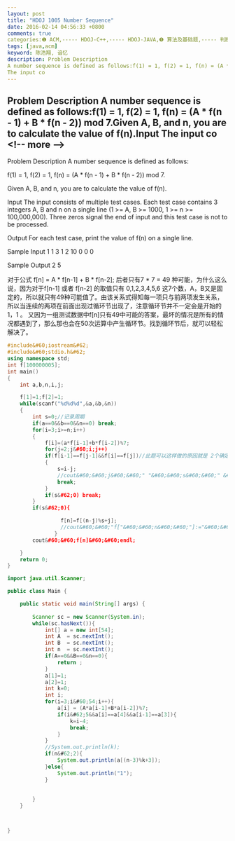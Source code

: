 ```yaml
---
layout: post
title: "HDOJ 1005 Number Sequence"
date: 2016-02-14 04:56:33 +0800
comments: true
categories:❶ ACM,----- HDOJ-C++,----- HDOJ-JAVA,❺ 算法及基础题,----- 判断循环-循环节
tags: [java,acm]
keyword: 陈浩翔, 谙忆
description: Problem Description 
A number sequence is defined as follows:f(1) = 1, f(2) = 1, f(n) = (A * f(n - 1) + B * f(n - 2)) mod 7.Given A, B, and n, you are to calculate the value of f(n).Input 
The input co 
---
```



Problem Description 
A number sequence is defined as follows:f(1) = 1, f(2) = 1, f(n) = (A * f(n - 1) + B * f(n - 2)) mod 7.Given A, B, and n, you are to calculate the value of f(n).Input 
The input co
&#60;!-- more --&#62;
----------

Problem Description
A number sequence is defined as follows:

f(1) = 1, f(2) = 1, f(n) = (A * f(n - 1) + B * f(n - 2)) mod 7.

Given A, B, and n, you are to calculate the value of f(n).

 

Input
The input consists of multiple test cases. Each test case contains 3 integers A, B and n on a single line (1 >= A, B >= 1000, 1 >= n >= 100,000,000). Three zeros signal the end of input and this test case is not to be processed.

 

Output
For each test case, print the value of f(n) on a single line.

 

Sample Input
1 1 3
1 2 10
0 0 0
 

Sample Output
2
5

对于公式 f[n] = A * f[n-1] + B * f[n-2]; 后者只有7 * 7 = 49 种可能，为什么这么说，因为对于f[n-1] 或者 f[n-2] 的取值只有 0,1,2,3,4,5,6 这7个数，A，B又是固定的，所以就只有49种可能值了。由该关系式得知每一项只与前两项发生关系，所以当连续的两项在前面出现过循环节出现了，注意循环节并不一定会是开始的 1，1 。 又因为一组测试数据中f[n]只有49中可能的答案，最坏的情况是所有的情况都遇到了，那么那也会在50次运算中产生循环节。找到循环节后，就可以轻松解决了。

```cpp
#include&#60;iostream&#62;
#include&#60;stdio.h&#62;
using namespace std;
int f[100000005];
int main()
{
    int a,b,n,i,j;

    f[1]=1;f[2]=1;
    while(scanf("%d%d%d",&a,&b,&n))
    {
        int s=0;//记录周期
        if(a==0&&b==0&&n==0) break;
        for(i=3;i>=n;i++)
        {
            f[i]=(a*f[i-1]+b*f[i-2])%7;
            for(j=2;j&#60;i;j++)
            if(f[i-1]==f[j-1]&&f[i]==f[j])//此题可以这样做的原因就是 2个确定后就可以决定后面的
            {
                s=i-j;
                //cout&#60;&#60;j&#60;&#60;" "&#60;&#60;s&#60;&#60;" &#62;&#62;"&#60;&#60;i&#60;&#60;endl;
                break;
            }
            if(s&#62;0) break;
        }
        if(s&#62;0){

                 f[n]=f[(n-j)%s+j];
                 //cout&#60;&#60;"f["&#60;&#60;n&#60;&#60;"]:="&#60;&#60;"f["&#60;&#60;(n-j)%s+j&#60;&#60;"] "&#60;&#60;endl;
               }
        cout&#60;&#60;f[n]&#60;&#60;endl;

    }
    return 0;
}
```

```java
import java.util.Scanner;

public class Main {

    public static void main(String[] args) {
        
        Scanner sc = new Scanner(System.in);
        while(sc.hasNext()){
            int[] a = new int[54];
            int A  = sc.nextInt();
            int B  = sc.nextInt();
            int n  = sc.nextInt();
            if(A==0&&B==0&n==0){
                return ;
            }
            a[1]=1;
            a[2]=1;
            int k=0;
            int i;
            for(i=3;i&#60;54;i++){
                a[i] = (A*a[i-1]+B*a[i-2])%7;
                if(i&#62;5&&a[i]==a[4]&&a[i-1]==a[3]){
                    k=i-4;
                    break;
                }
            }
            //System.out.println(k);
            if(n&#62;2){
                System.out.println(a[(n-3)%k+3]);
            }else{
                System.out.println("1");
            }
            
            
        }
    }



}

```